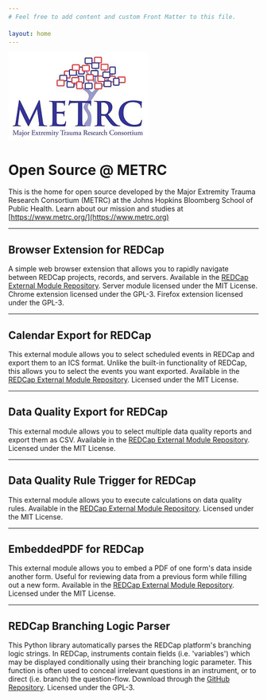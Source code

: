 ```yaml
---
# Feel free to add content and custom Front Matter to this file.

layout: home
---
```

<img src="assets/METRC_logo_redcap.jpg" width="282" height="176">

# Open Source @ METRC

This is the home for open source developed by the Major Extremity Trauma Research Consortium (METRC) at the
Johns Hopkins Bloomberg School of Public Health.  Learn about our mission and studies at [https://www.metrc.org/](https://www.metrc.org)

---

## Browser Extension for REDCap

A simple web browser extension that allows you to rapidly navigate between REDCap projects, records, and servers.
Available in the [REDCap External Module Repository](https://redcap.vanderbilt.edu/consortium/modules/).
Server module licensed under the MIT License.  Chrome extension licensed under the GPL-3.  Firefox extension licensed under the GPL-3.

---

## Calendar Export for REDCap

This external module allows you to select scheduled events in REDCap and export them to an ICS format.
Unlike the built-in functionality of REDCap, this allows you to select the events you want exported.
Available in the [REDCap External Module Repository](https://redcap.vanderbilt.edu/consortium/modules/).  Licensed under the MIT License.

---

## Data Quality Export for REDCap

This external module allows you to select multiple data quality reports and export them as CSV.
Available in the [REDCap External Module Repository](https://redcap.vanderbilt.edu/consortium/modules/). Licensed under the MIT License.

---

## Data Quality Rule Trigger for REDCap

This external module allows you to execute calculations on data quality rules.
Available in the [REDCap External Module Repository](https://redcap.vanderbilt.edu/consortium/modules/). Licensed under the MIT License.

---
## EmbeddedPDF for REDCap

This external module allows you to embed a PDF of one form's data inside another form.  Useful for
reviewing data from a previous form while filling out a new form. Available in the [REDCap External Module Repository](https://redcap.vanderbilt.edu/consortium/modules/). 
Licensed under the MIT License.

---

## REDCap Branching Logic Parser

This Python library automatically parses the REDCap platform's branching logic strings. In REDCap, instruments
contain fields (i.e. 'variables') which may be displayed conditionally using their branching logic parameter.
This function is often used to conceal irrelevant questions in an instrument, or to direct (i.e. branch) the
question-flow. Download through the [GitHub Repository](https://github.com/metrc/redcap-branch-parser).
Licensed under the GPL-3.